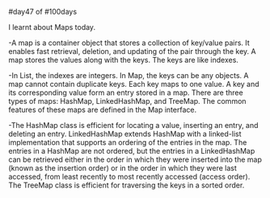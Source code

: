 #day47 of #100days

I learnt about Maps today.

-A map is a container object that stores a collection of key/value pairs. It enables fast retrieval, deletion, and updating of the pair through the key. A map stores the values along with the keys. The keys are like indexes.

-In List, the indexes are integers. In Map, the keys can be any objects. A map cannot contain duplicate keys. Each key maps to one value. A key and its corresponding value form an entry stored in a map. There are three types of maps: HashMap, LinkedHashMap, and TreeMap. The common features of these maps are defined in the Map interface. 

-The HashMap class is efficient for locating a value, inserting an entry, and deleting an entry. LinkedHashMap extends HashMap with a linked-list implementation that supports an ordering of the entries in the map. The entries in a HashMap are not ordered, but the entries in a LinkedHashMap can be retrieved either in the order in which they were inserted into the map (known as the insertion order) or in the order in which they were last accessed, from least recently to most recently accessed (access order). The TreeMap class is efficient for traversing the keys in a sorted order.
